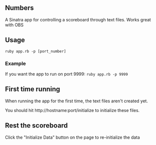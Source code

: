 Numbers
-------

A Sinatra app for controlling a scoreboard through text files.  Works great with OBS

## Usage
```ruby app.rb -p [port_number]```

### Example
If you want the app to run on port 9999:
```ruby app.rb -p 9999```

## First time running
When running the app for the first time, the text files aren't created yet.

You should hit http://hostname:port/initialize to initialize these files.

## Rest the scoreboard
Click the "Initialize Data" button on the page to re-initialize the data
